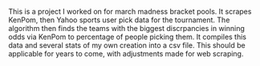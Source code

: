 This is a project I worked on for march madness bracket pools. It scrapes KenPom, then Yahoo sports user pick data for the tournament. The algorithm then finds the teams with the biggest discrpancies in winning odds via KenPom to percentage of people picking them. It compiles this data and several stats of my own creation into a csv file. This should be applicable for years to come, with adjustments made for web scraping.

